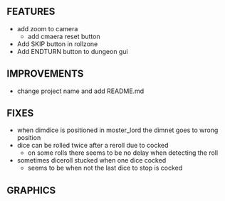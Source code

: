## FEATURES
- add zoom to camera
    - add cmaera reset button
- Add SKIP button in rollzone
- Add ENDTURN button to dungeon gui

## IMPROVEMENTS
- change project name and add README.md

## FIXES
- when dimdice is positioned in moster_lord the dimnet goes to wrong position
- dice can be rolled twice after a reroll due to cocked
    - on some rolls there seems to be no delay when detecting the roll
- sometimes diceroll stucked when one dice cocked
    - seems to be when not the last dice to stop is cocked

## GRAPHICS
